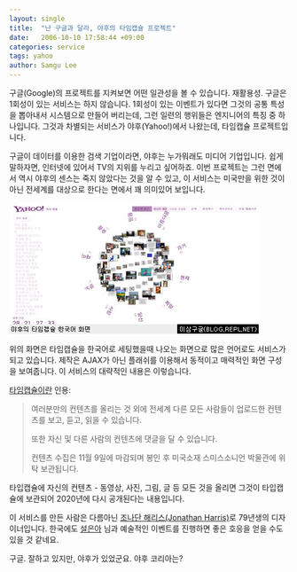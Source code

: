 ```yaml
---
layout: single
title:  "난 구글과 달라, 야후의 타임캡슐 프로젝트"
date:   2006-10-10 17:58:44 +09:00
categories: service
tags: yahoo
author: Samgu Lee
---
```

구글(Google)의 프로젝트를 지켜보면 어떤 일관성을 볼 수 있습니다. 재활용성. 구글은 1회성이 있는 서비스는 하지 않습니다. 1회성이 있는 이벤트가 있다면 그것의 공통 특성을 뽑아내서 시스템으로 만들어 버리는데, 그런 일련의 행위들은 엔지니어의 특징 중 하나입니다. 그것과 차별되는 서비스가 야후(Yahoo!)에서 나왔는데, 타임캡슐 프로젝트입니다.

구글이 데이터를 이용한 검색 기업이라면, 야후는 누가뭐래도 미디어 기업입니다. 쉽게 말하자면, 인터넷에 있어서 TV의 지위를 누리고 싶어하죠. 이번 프로젝트는 그런 면에서 역시 야후의 센스는 죽지 않았다는 것을 알 수 있고, 이 서비스는 미국만을 위한 것이 아닌 전세계를 대상으로 한다는 면에서 꽤 의미있어 보입니다.

![야후의 타임캡슐 한국어 화면](/assets/timecapsure_korea.jpg)

위의 화면은 타임캡슐을 한국어로 세팅했을때 나오는 화면으로 많은 언어로도 서비스가 되고 있습니다. 제작은 AJAX가 아닌 플래쉬를 이용해서 동적이고 매력적인 화면 구성을 보여줍니다. 이 서비스의 대략적인 내용은 이렇습니다.

[타임캡슐이란](http://timecapsule.yahoo.com/yahootime/overview.php?l=kr&logo=normal&intl=kr) 인용:

> 여러분만의 컨텐츠를 올리는 것 외에 전세계 다른 모든 사람들이 업로드한 컨텐츠를 보고, 듣고, 읽을 수 있습니다.
>
> 또한 자신 및 다른 사람의 컨텐츠에 댓글을 달 수 있습니다.
>
> 컨텐츠 수집은 11월 9일에 마감되며 봉인 후 미국소재 스미스소니언 박물관에 위탁 보관됩니다.

타입캡슐에 자신의 컨텐츠 - 동영상, 사진, 그림, 글 등 모든 것을 올리면 그것이 타입캡슐에 보관되어 2020년에 다시 공개된다는 내용입니다.

이 서비스를 만든 사람은 다름아닌 [조나단 해리스(Jonathan Harris)](http://www.number27.org/biography.html)로 79년생의 디자이너입니다. 한국에도 [설은아](http://www.seoleuna.com/) 님과 예술적인 이벤트를 진행하면 좋은 호응을 얻을 수도 있을 것 같네요.

구글. 잘하고 있지만, 야후가 있었군요. 야후 코리아는?
